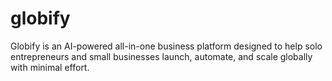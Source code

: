 # globify
Globify is an AI-powered all-in-one business platform designed to help solo entrepreneurs and small businesses launch, automate, and scale globally with minimal effort.
